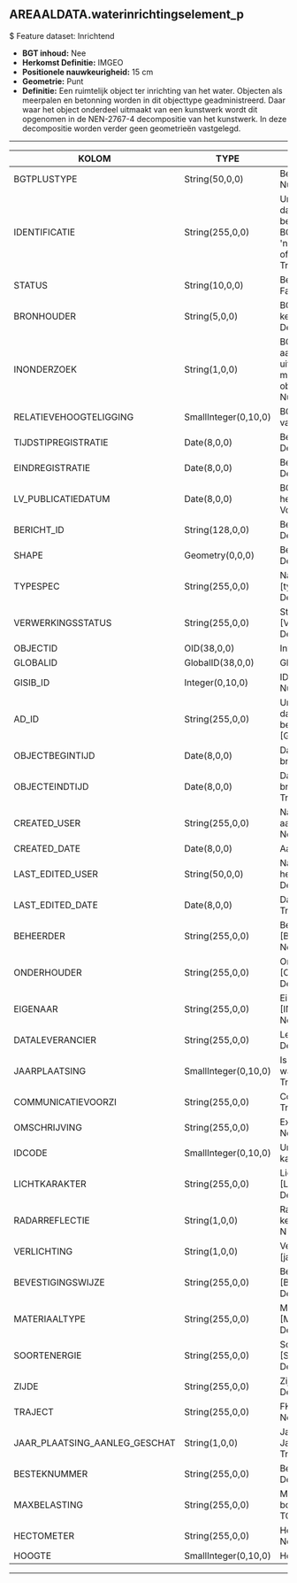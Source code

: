 ## AREAALDATA.waterinrichtingselement_p

$ Feature dataset: Inrichtend

* __BGT inhoud:__ Nee
* __Herkomst Definitie:__ IMGEO
* __Positionele nauwkeurigheid:__ 15 cm
* __Geometrie:__ Punt
* __Definitie:__ Een ruimtelijk object ter inrichting van het water. Objecten als meerpalen en betonning worden in dit objecttype geadministreerd. Daar waar het object onderdeel uitmaakt van een kunstwerk wordt dit opgenomen in de NEN-2767-4 decompositie van het kunstwerk. In deze decompositie worden verder geen 
                geometrieën vastgelegd.

***

|KOLOM                               |TYPE          	|DEFINITIE|
|------                          	 |----          	|-----    |
|BGTPLUSTYPE                         |String(50,0,0)      |Beschrijving - keuzelijst [typeWTIPunt] Nullable: False Default: None|
|IDENTIFICATIE                       |String(255,0,0)     |Uniek identificatienummer voor het object dat onveranderlijk is zolang het object bestaat: bevat indien van toepassing BGT/IMKL ID in format 'nl.imgeo/imkl.bronhouderscode.LokaalID' of anders: '00000'.LokaalID - Nullable: True Default: None|
|STATUS                              |String(10,0,0)      |Beschrijving - keuzelijst [status] Nullable: False Default: :bestaand|
|BRONHOUDER                          |String(5,0,0)       |BGT, De bronhoudercode van het object, keuzelijst [bronhouder] - Nullable: False Default: None|
|INONDERZOEK                         |String(1,0,0)       |BGT, Een aanduiding waarmee wordt aangegeven dat een onderzoek wordt uitgevoerd naar de juistheid van een of meer gegevens van het betreffende object: Ja/Nee, keuzelijst [jaNee] Nullable: False Default: N|
|RELATIEVEHOOGTELIGGING              |SmallInteger(0,10,0)|BGT, Aanduiding voor de relatieve hoogte van het object - Nullable: False Default: 0|
|TIJDSTIPREGISTRATIE                 |Date(8,0,0)         |Beschrijving - keuzelijst [] Nullable: True Default: None|
|EINDREGISTRATIE                     |Date(8,0,0)         |Beschrijving - keuzelijst [] Nullable: True Default: None|
|LV_PUBLICATIEDATUM                  |Date(8,0,0)         |BGT, Tijdstip waarop deze instantie van het object is opgenomen in de Landelijke Voorziening - Nullable: True|
|BERICHT_ID                          |String(128,0,0)     |Beschrijving - keuzelijst [] Nullable: True Default: None|
|SHAPE                               |Geometry(0,0,0)     |Beschrijving: - keuzelijst [] Nullable: True Default: None|
|TYPESPEC                            |String(255,0,0)    |Nadere typering van het object, keuzelijst [typeSpecWIIPunt] - Nullable: True Default: None|
|VERWERKINGSSTATUS                   |String(255,0,0)    |Status van de gegevens, keuzelijst [VERWERKINGSSTATUS] - Nullable: False Default: Nieuwl|
|OBJECTID                            |OID(38,0,0)        |Interne ID ArcGIS - Nullable: False|
|GLOBALID                            |GlobalID(38,0,0)   |Global Unique Identifier - Nullable: False|
|GISIB_ID                            |Integer(0,10,0)    |ID beheer openbare ruimte (GISIB) - Nullable: True|
|AD_ID                               |String(255,0,0)    |Uniek identificatienummer voor het object dat onveranderlijk is zolang het object bestaat in Areaaldata: in format 'AD.[GUID]' - Nullable: False Default: None|
|OBJECTBEGINTIJD                     |Date(8,0,0)        |Datum waarop het object bij de bronhouder is ontstaan - Nullable: True|
|OBJECTEINDTIJD                      |Date(8,0,0)        |Datum waarop het object bij de bronhouder niet meer geldig is - Nullable: True|
|CREATED_USER                        |String(255,0,0)    |Naam van gebruiker die de rij heeft aangemaakt - Nullable: True Default: None|
|CREATED_DATE                        |Date(8,0,0)        |Aanmaakdatum - Nullable: True|
|LAST_EDITED_USER                    |String(50,0,0)     |Naam van gebruiker die de laatste mutatie heeft doorgevoerd - Nullable: True Default: None|
|LAST_EDITED_DATE                    |Date(8,0,0)        |Datum van de laatste mutatie - Nullable: True|
|BEHEERDER                           |String(255,0,0)    |Beheerder van het object, keuzelijst [BEHEERDER] - Nullable: True Default: None|
|ONDERHOUDER                         |String(255,0,0)    |Onderhouder van het object, keuzelijst [ONDERHOUDER] - Nullable: True Default: None|
|EIGENAAR                            |String(255,0,0)    |Eigenaar van het object, keuzelijst [INSTANTIE] - Nullable: True Default: None| 
|DATALEVERANCIER                     |String(255,0,0)    |Leverancier van de data - Nullable: True Default: None|
|JAARPLAATSING                       |SmallInteger(0,10,0)|Is het jaar van aanleg van het waterinrichtingselement_p  - Nullable: True|
|COMMUNICATIEVOORZI                  |String(255,0,0)     |Communicatievoorziening  - Nullable: True Default: None|
|OMSCHRIJVING                        |String(255,0,0)     |Extra toelichting - Nullable: True Default: None|
|IDCODE                              |SmallInteger(0,10,0)|Unieke ID code, komt voor op nautische kaarten - Nullable: True|
|LICHTKARAKTER                       |String(255,0,0)     |Lichtkarakter, keuzelijst [LICHTKARAKTER] - Nullable: True Default: None|
|RADARREFLECTIE                      |String(1,0,0)       |Radarreflectie aanwezig: Ja/Nee keuzelijst [jaNee] - Nullable: True Default: N|
|VERLICHTING                         |String(1,0,0)       |Verlichting aanwezig: Ja/Nee keuzelijst [jaNee] - Nullable: True Default: N|
|BEVESTIGINGSWIJZE                   |String(255,0,0)     |Bevestigingswijze, keuzelijst [BEVESTIGINGSWIJZE] - Nullable: True Default: None|
|MATERIAALTYPE                       |String(255,0,0)     |Materiaalkeuze, keuzelijst [MATERIAALTYPE] - Nullable: True Default: None|
|SOORTENERGIE                        |String(255,0,0)     |Soort Energie, keuzelijst [SOORT_ENERGIE] - Nullable: True Default: None|
|ZIJDE                               |String(255,0,0)     |Zijde, keuzelijst [ZIJDE] - Nullable: True Default: None|
|TRAJECT                             |String(255,0,0)     |FK naar traject_v - Nullable: True Default: None|
|JAAR_PLAATSING_AANLEG_GESCHAT       |String(1,0,0)       |Jaar plaatsing of aanleg is geschat: Ja/Nee - keuzelijst [jaNee] - Nullable: True Default: N|
|BESTEKNUMMER                        |String(255,0,0)     |Besteknummer TODO - Nullable: True Default: None|
|MAXBELASTING                        |String(255,0,0)     |Maximale toegestaan kracht wat op de bolder mag uitgedrukt worden (eenheid?) TODO - Nullable: True Default: None|
|HECTOMETER                          |String(255,0,0)     |Hectometrering - Nullable: True Default: None|
|HOOGTE                              |SmallInteger(0,10,0)|Hoogte (eenheid? TODO) - Nullable: True|

***
